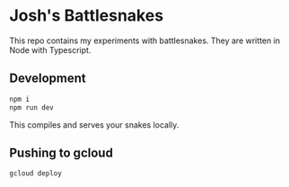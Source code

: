 # Josh's Battlesnakes

This repo contains my experiments with battlesnakes.  They are written in Node with Typescript.

## Development

```sh
npm i
npm run dev
```

This compiles and serves your snakes locally.

## Pushing to gcloud

```sh
gcloud deploy
```
